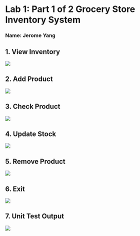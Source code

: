 # Lab 1: Part 1 of 2 Grocery Store Inventory System

### Name: Jerome Yang
## 1. View Inventory
![](ss2.png)

## 2. Add Product
![](ss1.png)
## 3. Check Product
![](ss5.png)

## 4. Update Stock
![](ss6.png)

## 5. Remove Product
![](ss3.png)

## 6. Exit 
![](ss4.png)

## 7. Unit Test Output

![](test_cases.png)


